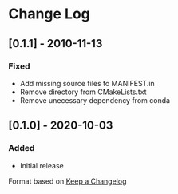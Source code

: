 # Change Log

## [0.1.1] - 2010-11-13
### Fixed
- Add missing source files to MANIFEST.in
- Remove directory from CMakeLists.txt
- Remove unecessary dependency from conda

## [0.1.0] - 2020-10-03
### Added
- Initial release

Format based on [Keep a Changelog](https://keepachangelog.com/en/1.0.0/)
